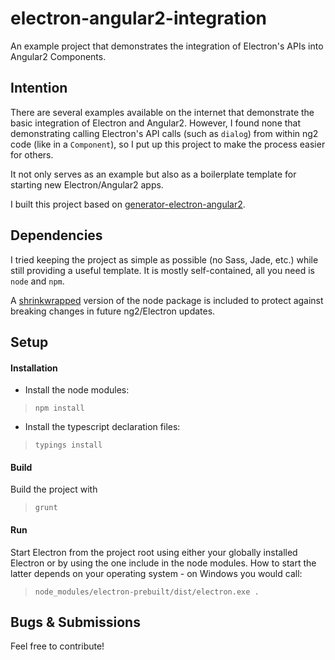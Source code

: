 # electron-angular2-integration
An example project that demonstrates the integration of Electron's APIs into Angular2 Components.

## Intention
There are several examples available on the internet that demonstrate the basic integration of Electron and Angular2. However, I found none that demonstrating calling Electron's API calls (such as `dialog`) from within ng2 code (like in a `Component`), so I put up this project to make the process easier for others.

It not only serves as an example but also as a boilerplate template for starting new Electron/Angular2 apps.

I built this project based on [generator-electron-angular2](https://www.npmjs.com/package/generator-electron-angular2).

## Dependencies
I tried keeping the project as simple as possible (no Sass, Jade, etc.) while still providing a useful template. It is mostly self-contained, all you need is `node` and `npm`.

A [shrinkwrapped](https://docs.npmjs.com/cli/shrinkwrap) version of the node package is included to protect against breaking changes in future ng2/Electron updates.

## Setup
#### Installation
- Install the node modules:
>`npm install`
- Install the typescript declaration files:
>`typings install`

#### Build
Build the project with
>`grunt`

#### Run
Start Electron from the project root using either your globally installed Electron or by using the one include in the node modules.
How to start the latter depends on your operating system - on Windows you would call:
 >`node_modules/electron-prebuilt/dist/electron.exe .`  

## Bugs & Submissions
Feel free to contribute!
